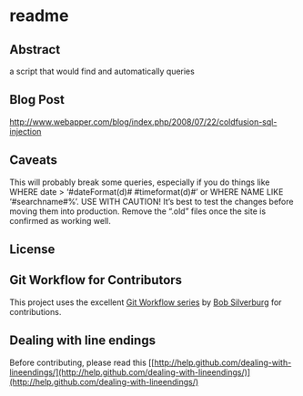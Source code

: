 # readme

## Abstract

 a script that would find and automatically <cfqueryparam> queries
 
## Blog Post

http://www.webapper.com/blog/index.php/2008/07/22/coldfusion-sql-injection

## Caveats

This will probably break some queries, especially if you do things like WHERE date > ‘#dateFormat(d)# #timeformat(d)#’ or WHERE NAME LIKE ‘#searchname#%’. USE WITH CAUTION! It’s best to test the changes before moving them into production. Remove the “.old” files once the site is confirmed as working well.

## License


## Git Workflow for Contributors

This project uses the excellent [Git Workflow series](http://www.silverwareconsulting.com/index.cfm/Git-Workflow) by [Bob Silverburg](https://github.com/bobsilverberg/) for contributions.

## Dealing with line endings

Before contributing, please read this [[http://help.github.com/dealing-with-lineendings/](http://help.github.com/dealing-with-lineendings/)](http://help.github.com/dealing-with-lineendings/)